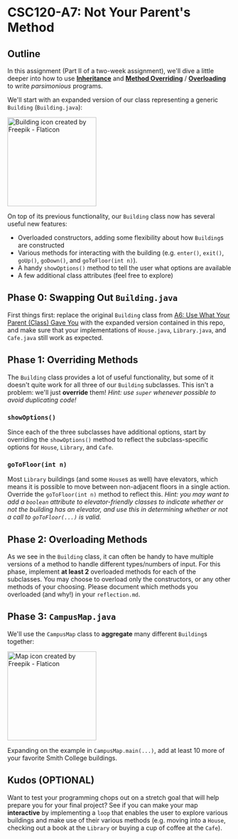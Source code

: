 # CSC120-A7: Not Your Parent's Method

## Outline
In this assignment (Part II of a two-week assignment), we'll dive a little deeper into how to use [**Inheritance**](https://en.wikipedia.org/wiki/Inheritance_(object-oriented_programming)) and [**Method Overriding**](https://en.wikipedia.org/wiki/Method_overriding) / [**Overloading**](https://en.wikipedia.org/wiki/Function_overloading) to write _parsimonious_ programs. 

We'll start with an expanded version of our class representing a generic `Building` (`Building.java`):

<img src="https://cdn-icons-png.flaticon.com/512/3073/3073486.png" alt="Building icon created by Freepik - Flaticon" width="200"/>

On top of its previous functionality, our `Building` class now has several useful new features:
 - Overloaded constructors, adding some flexibility about how `Building`s are constructed
 - Various methods for interacting with the building (e.g. `enter()`, `exit()`, `goUp()`, `goDown()`, and `goToFloor(int n)`).
 - A handy `showOptions()` method to tell the user what options are available
 - A few additional class attributes (feel free to explore) 
 
## Phase 0: Swapping Out `Building.java`
First things first: replace the original `Building` class from [A6: Use What Your Parent (Class) Gave You](https://github.com/jcrouser/CSC120-A6) with the expanded version contained in this repo, and make sure that your implementations of `House.java`, `Library.java`, and `Cafe.java` still work as expected.    

## Phase 1: Overriding Methods
The `Building` class provides a lot of useful functionality, but some of it doesn't quite work for all three of our `Building` subclasses. This isn't a problem: we'll just **override** them!  _Hint: use `super` whenever possible to avoid duplicating code!_              

### `showOptions()`
Since each of the three subclasses have additional options, start by overriding the `showOptions()` method to reflect the subclass-specific options for `House`, `Library`, and `Cafe`.

### `goToFloor(int n)`
Most `Library` buildings (and some `House`s as well) have elevators, which means it is possible to move between non-adjacent floors in a single action. Override the `goToFloor(int n)` method to reflect this. _Hint: you may want to add a `boolean` attribute to elevator-friendly classes to indicate whether or not the building has an elevator, and use this in determining whether or not a call to `goToFloor(...)` is valid._ 


## Phase 2: Overloading Methods
As we see in the `Building` class, it can often be handy to have multiple versions of a method to handle different types/numbers of input. For this phase, implement **at least 2** overloaded methods for each of the subclasses. You may choose to overload only the constructors, or any other methods of your choosing. Please document which methods you overloaded (and why!) in your `reflection.md`.  

## Phase 3: `CampusMap.java`
We'll use the `CampusMap` class to **aggregate** many different `Building`s together:

<img src="https://cdn-icons-png.flaticon.com/512/2204/2204714.png" alt="Map icon created by Freepik - Flaticon" width="200"/>  

Expanding on the example in `CampusMap.main(...)`, add at least 10 more of your favorite Smith College buildings.            

## Kudos (OPTIONAL)
Want to test your programming chops out on a stretch goal that will help prepare you for your final project? See if you can make your map **interactive** by implementing a `loop` that enables the user to explore various buildings and make use of their various methods (e.g. moving into a `House`, checking out a book at the `Library` or buying a cup of coffee at the `Cafe`).
